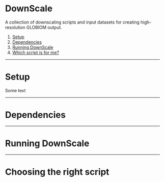 # DownScale
A collection of downscaling scripts and input datasets for creating high-resolution GLOBIOM output.

1. [Setup](#-setup) 
2. [Dependencies](#-dependencies)
3. [Running DownScale](#-running-downscale)
4. [Which script is for me?](#-choosing-the-right-script)

---
# Setup
Some text

---
# Dependencies

---
# Running DownScale

---
# Choosing the right script
